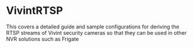 # VivintRTSP
This covers a detailed guide and sample configurations for deriving the RTSP streams of Vivint security cameras so that they can be used in other NVR solutions such as Frigate
